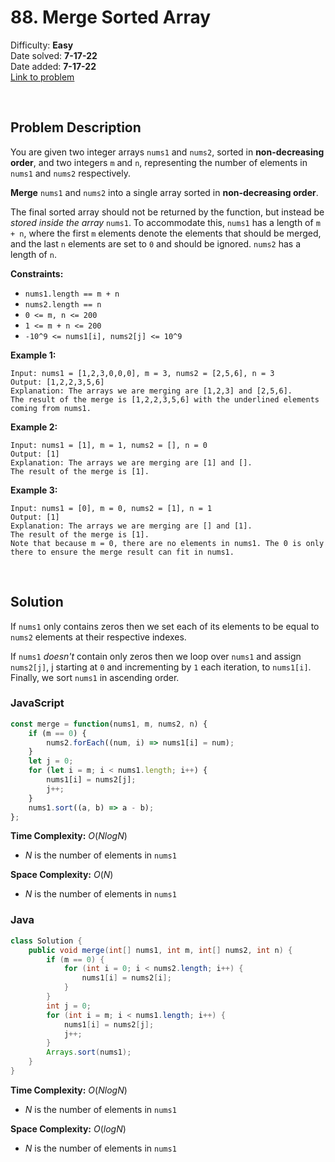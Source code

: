 # 88. Merge Sorted Array

Difficulty: **Easy**  
Date solved: **7-17-22**  
Date added: **7-17-22**  
[Link to problem](https://leetcode.com/problems/merge-sorted-array/)

<br>

## Problem Description

You are given two integer arrays `nums1` and `nums2`, sorted in **non-decreasing order**, and two integers `m` and `n`, representing the number of elements in `nums1` and `nums2` respectively.

**Merge** `nums1` and `nums2` into a single array sorted in **non-decreasing order**.

The final sorted array should not be returned by the function, but instead be *stored inside the array* `nums1`. To accommodate this, `nums1` has a length of `m + n`, where the first `m` elements denote the elements that should be merged, and the last `n` elements are set to `0` and should be ignored. `nums2` has a length of `n`.

**Constraints:**

- `nums1.length == m + n`
- `nums2.length == n`
- `0 <= m, n <= 200`
- `1 <= m + n <= 200`
- `-10^9 <= nums1[i], nums2[j] <= 10^9`

**Example 1:**

```
Input: nums1 = [1,2,3,0,0,0], m = 3, nums2 = [2,5,6], n = 3
Output: [1,2,2,3,5,6]
Explanation: The arrays we are merging are [1,2,3] and [2,5,6].
The result of the merge is [1,2,2,3,5,6] with the underlined elements coming from nums1.
```

**Example 2:**

```
Input: nums1 = [1], m = 1, nums2 = [], n = 0
Output: [1]
Explanation: The arrays we are merging are [1] and [].
The result of the merge is [1].
```

**Example 3:**

```
Input: nums1 = [0], m = 0, nums2 = [1], n = 1
Output: [1]
Explanation: The arrays we are merging are [] and [1].
The result of the merge is [1].
Note that because m = 0, there are no elements in nums1. The 0 is only there to ensure the merge result can fit in nums1.
```

<br>

## Solution

If `nums1` only contains zeros then we set each of its elements to be equal to `nums2` elements at their respective indexes. 

If `nums1` *doesn't* contain only zeros then we loop over `nums1` and assign `nums2[j]`, j starting at `0` and incrementing by `1` each iteration, to `nums1[i]`. Finally, we sort `nums1` in ascending order.

### **JavaScript**

```js
const merge = function(nums1, m, nums2, n) {
    if (m == 0) {
        nums2.forEach((num, i) => nums1[i] = num);
    }
    let j = 0;
    for (let i = m; i < nums1.length; i++) {
        nums1[i] = nums2[j];
        j++;
    }
    nums1.sort((a, b) => a - b);
};
```

**Time Complexity:** $O(NlogN)$
- $N$ is the number of elements in `nums1`

**Space Complexity:** $O(N)$
- $N$ is the number of elements in `nums1`

### **Java**

```java
class Solution {
    public void merge(int[] nums1, int m, int[] nums2, int n) {
        if (m == 0) {
            for (int i = 0; i < nums2.length; i++) {
                nums1[i] = nums2[i]; 
            }
        }
        int j = 0;
        for (int i = m; i < nums1.length; i++) {
            nums1[i] = nums2[j];
            j++;
        }
        Arrays.sort(nums1);
    }
}
```

**Time Complexity:** $O(NlogN)$
- $N$ is the number of elements in `nums1`

**Space Complexity:** $O(logN)$
- $N$ is the number of elements in `nums1`